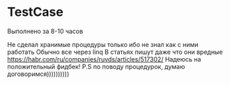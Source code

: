# TestCase

Выполнено за 8-10 часов

Не сделал хранимые процедуры только ибо не знал как с ними работать 
Обычно все через linq
В статьях пишут даже что они вредные https://habr.com/ru/companies/ruvds/articles/517302/
Надеюсь на положительный фидбек!
P.S по поводу процедурок, думаю договоримся))))))))))

